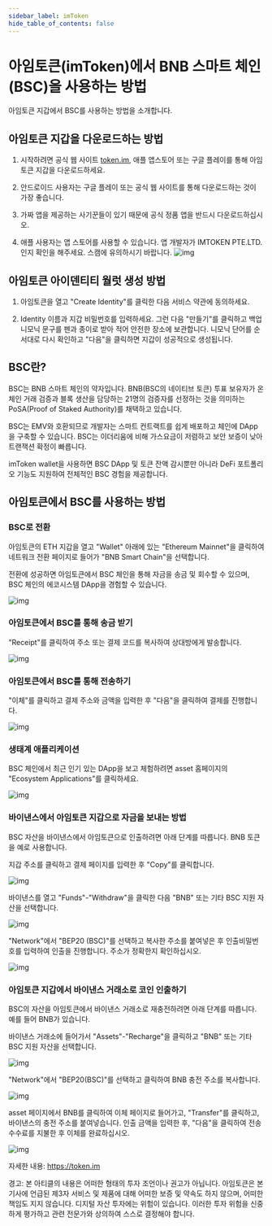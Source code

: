 ```yaml
---
sidebar_label: imToken
hide_table_of_contents: false
---
```


# 아임토큰(imToken)에서 BNB 스마트 체인(BSC)을 사용하는 방법
아임토큰 지갑에서 BSC를 사용하는 방법을 소개합니다.

## 아임토큰 지갑을 다운로드하는 방법
1. 시작하려면 공식 웹 사이트 [token.im](https://token.im/), 애플 앱스토어 또는 구글 플레이를 통해 아임토큰 지갑을 다운로드하세요.

2. 안드로이드 사용자는 구글 플레이 또는 공식 웹 사이트를 통해 다운로드하는 것이 가장 좋습니다.

3. 가짜 앱을 제공하는 사기꾼들이 있기 때문에 공식 정품 앱을 반드시 다운로드하십시오.

4. 애플 사용자는 앱 스토어를 사용할 수 있습니다. 앱 개발자가 IMTOKEN PTE.LTD.인지 확인을 해주세요. 스캠에 유의하시기 바랍니다.
![img](assets/10.png)

## 아임토큰 아이덴티티 월럿 생성 방법
1. 아임토큰을 열고 "Create Identity"를 클릭한 다음 서비스 약관에 동의하세요.

2. Identity 이름과 지갑 비밀번호를 입력하세요. 그런 다음 "만들기"를 클릭하고 백업 니모닉 문구를 펜과 종이로 받아 적어 안전한 장소에 보관합니다. 니모닉 단어를 순서대로 다시 확인하고 "다음"을 클릭하면 지갑이 성공적으로 생성됩니다.

## BSC란?
BSC는 BNB 스마트 체인의 약자입니다. BNB(BSC의 네이티브 토큰) 투표 보유자가 온체인 거래 검증과 블록 생산을 담당하는 21명의 검증자를 선정하는 것을 의미하는 PoSA(Proof of Staked Authority)를 채택하고 있습니다.
 
BSC는 EMV와 호환되므로 개발자는 스마트 컨트랙트를 쉽게 배포하고 체인에 DApp을 구축할 수 있습니다. BSC는 이더리움에 비해 가스요금이 저렴하고 보안 보증이 낮아 트랜잭션 확정이 빠릅니다.
 
imToken wallet을 사용하면 BSC DApp 및 토큰 잔액 감시뿐만 아니라 DeFi 포트폴리오 기능도 지원하여 전체적인 BSC 경험을 제공합니다.


## 아임토큰에서 BSC를 사용하는 방법
### BSC로 전환
아임토큰의 ETH 지갑을 열고 "Wallet" 아래에 있는 "Ethereum Mainnet"을 클릭하여 네트워크 전환 페이지로 들어가 "BNB Smart Chain"을 선택합니다.

전환에 성공하면 아임토큰에서 BSC 체인을 통해 자금을 송금 및 회수할 수 있으며, BSC 체인의 에코시스템 DApp을 경험할 수 있습니다.

![img](assets/1.png)
 
### 아임토큰에서 BSC를 통해 송금 받기
"Receipt"를 클릭하여 주소 또는 결제 코드를 복사하여 상대방에게 발송합니다.

![img](assets/2.png)


### 아임토큰에서 BSC를 통해 전송하기
"이체"를 클릭하고 결제 주소와 금액을 입력한 후 "다음"을 클릭하여 결제를 진행합니다.

![img](assets/3.png)

### 생태계 애플리케이션
BSC 체인에서 최근 인기 있는 DApp을 보고 체험하려면 asset 홈페이지의 "Ecosystem Applications"를 클릭하세요.

![img](assets/4.png)


### 바이낸스에서 아임토큰 지갑으로 자금을 보내는 방법

BSC 자산을 바이낸스에서 아임토큰으로 인출하려면 아래 단계를 따릅니다. BNB 토큰을 예로 사용합니다.

지갑 주소를 클릭하고 결제 페이지를 입력한 후 "Copy"를 클릭합니다.

![img](assets/5.png)

바이낸스를 열고 "Funds"-"Withdraw"을 클릭한 다음 "BNB" 또는 기타 BSC 지원 자산을 선택합니다.

![img](assets/6.png)

"Network"에서 "BEP20 (BSC)"를 선택하고 복사한 주소를 붙여넣은 후 인출비밀번호를 입력하여 인출을 진행합니다. 주소가 정확한지 확인하십시오.

![img](assets/8.png)


### 아임토큰 지갑에서 바이낸스 거래소로 코인 인출하기
BSC의 자산을 아임토큰에서 바이낸스 거래소로 재충전하려면 아래 단계를 따릅니다. 예를 들어 BNB가 있습니다.

바이낸스 거래소에 들어가서 "Assets"-"Recharge"을 클릭하고 "BNB" 또는 기타 BSC 지원 자산을 선택합니다.

![img](assets/6.png)

"Network"에서 "BEP20(BSC)"를 선택하고 클릭하여 BNB 충전 주소를 복사합니다.

![img](assets/9.png)

asset 페이지에서 BNB를 클릭하여 이체 페이지로 들어가고, "Transfer"를 클릭하고, 바이낸스의 충전 주소를 붙여넣습니다. 인출 금액을 입력한 후, "다음"을 클릭하여 전송 수수료를 지불한 후 이체를 완료하십시오.

![img](assets/2.png)


자세한 내용: https://token.im

경고: 본 아티클의 내용은 어떠한 형태의 투자 조언이나 권고가 아닙니다. 아임토큰은 본 기사에 언급된 제3자 서비스 및 제품에 대해 어떠한 보증 및 약속도 하지 않으며, 어떠한 책임도 지지 않습니다. 디지털 자산 투자에는 위험이 있습니다. 이러한 투자 위험을 신중하게 평가하고 관련 전문가와 상의하여 스스로 결정해야 합니다.

